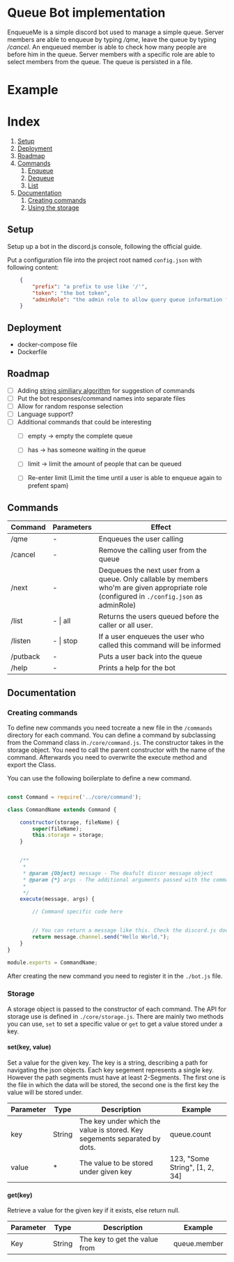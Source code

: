 
# Queue Bot implementation
EnqueueMe is a simple discord bot used to manage a simple queue. Server members are able to enqueue by typing */qme*, leave the queue by typing */cancel*. An enqueued member is able to check how many people are before him in the queue. Server members with a specific role are able to select members from the queue. The queue is persisted in a file.


# Example




# Index

1. [Setup](#Setup)
2. [Deployment](#Deployment)
3. [Roadmap](#Roadmap)
4. [Commands](#Commands)
    1. [Enqueue](#Endqueue)
    2. [Dequeue](#Dequeue)
    3. [List](#List)
5. [Documentation](#Documentation)
    1. [Creating commands](#Creating-commands)
    2. [Using the storage](#Storage)



## Setup

Setup up a bot in the discord.js console, following the official guide.


Put a configuration file into the project root named `config.json` with following content:

```json
    {
        "prefix": "a prefix to use like '/'",
        "token": "the bot token",
        "adminRole": "the admin role to allow query queue information from the bot"
    }
```

## Deployment

- docker-compose file
- Dockerfile


## Roadmap

- [ ] Adding [string similiary algorithm](https://itnext.io/string-similarity-the-basic-know-your-algorithms-guide-3de3d7346227) for suggestion of commands 
- [ ] Put the bot responses/command names into separate files
- [ ] Allow for random response selection
- [ ] Language support?
- [ ] Additional commands that could be interesting
    - [ ] empty -> empty the complete queue
    - [ ] has -> has someone waiting in the queue
    - [ ] limit -> limit the amount of people that can be queued
    - [ ] Re-enter limit (Limit the time until a user is able to enqueue again to prefent spam)


## Commands

| Command | Parameters | Effect
| --- |--- | ---
| /qme | - | Enqueues the user calling
| /cancel | - | Remove the calling user from the queue
| /next | - | Dequeues the next user from a queue. Only callable by members who'm are given appropriate role (configured in `./config.json` as adminRole)
| /list | - \| all | Returns the users queued before the caller or all user.
| /listen | - \| stop | If a user enqueues the user who called this command will be informed
| /putback | - | Puts a user back into the queue
| /help | - | Prints a help for the bot




## Documentation


### Creating commands

To define new commands you need tocreate a new file in the `/commands` directory for each command. You can define a command by subclassing from the Command class in`./core/command.js`. The constructor takes in the storage object. You need to call the parent constructor with the name of the command. Afterwards you need to overwrite the execute method and export the Class.

You can use the following boilerplate to define a new command.


```js

const Command = require('../core/command');

class CommandName extends Command {

    constructor(storage, fileName) {
        super(fileName); 
        this.storage = storage;
    }


    /**
     * 
     * @param {Object} message - The deafult discor message object
     * @param {*} args - The additional arguments passed with the command
     * 
     */
    execute(message, args) {

        // Command specific code here


        // You can return a message like this. Check the discord.js documentation for more information
        return message.channel.send("Hello World."); 
    }
}

module.exports = CommandName;
```

After creating the new command you need to register it in the `./bot.js` file. 

### Storage

A storage object is passed to the constructor of each command. The API for storage use is defined in `./core/storage.js`.
There are mainly two methods you can use, `set` to set a specific value or `get` to get a value stored under a key.


#### set(key, value)
Set a value for the given key. The key is a string, describing a path for navigating the json objects. Each key segement represents a single key. However the path segments must have at least 2-Segments. The first one is the file in which the data will be stored, the second one is the first key the value will be stored under.

| Parameter | Type | Description | Example
| --- | --- | --- | ---
| key | String | The key under which the value is stored. Key segements separated by dots. | queue.count
| value | * | The value to be stored under given key | 123, "Some String", [1, 2, 34]


#### get(key)
Retrieve a value for the given key if it exists, else return null.

| Parameter | Type | Description | Example
| --- | --- | --- | ---
| Key  | String | The key to get the value from | queue.member 
